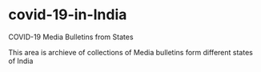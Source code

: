 # covid-19-in-India
COVID-19 Media Bulletins from States

This area is archieve of collections of Media bulletins form different states of India
